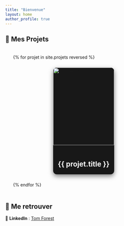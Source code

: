 ```yaml
---
title: "Bienvenue"
layout: home
author_profile: true
---
```


## 🚀 Mes Projets  

<div class="projets-grid">
  {% for projet in site.projets reversed %}
  <div class="projet-card">
    <a href="{{ projet.url }}">
      <div class="projet-thumbnail">
        <img src="{{ projet.header.image }}" alt="{{ projet.title }}">
        <div class="overlay"></div>
      </div>
      <div class="projet-info">
        <h3>{{ projet.title }}</h3>
      </div>
    </a>
  </div>
  {% endfor %}
</div>

## 🔗 Me retrouver  
📌 **LinkedIn** : [Tom Forest](https://www.linkedin.com/in/tom-forest-b431012a5)

<style>
/* ✅ Grid Layout */
.projets-grid {
  display: grid;
  grid-template-columns: repeat(1, 1fr); /* Par défaut : 1 colonne */
  gap: 25px;
  width: 90%;
  margin: 0 auto;
  padding: 20px 0;
}

/* 🖥️ PC - 2 colonnes */
@media (min-width: 1024px) {
  .projets-grid {
    grid-template-columns: repeat(2, 1fr);
  }
}

/* 📱 Mobile - 1 colonne */
@media (max-width: 768px) {
  .projets-grid {
    grid-template-columns: repeat(1, 1fr);
    width: 100%;
  }
}

/* 🎨 ✅ Card Style */
.projet-card {
  background: #181818;
  border-radius: 12px;
  overflow: hidden;
  box-shadow: 0 6px 15px rgba(0, 0, 0, 0.5);
  transition: transform 0.3s ease-in-out, box-shadow 0.3s ease;
  max-width: 500px; /* 🔥 Augmenté à 500px */
  margin: auto;
  position: relative;
}

.projet-card:hover {
  transform: translateY(-5px);
  box-shadow: 0 8px 20px rgba(0, 0, 0, 0.6);
}

/* 🎨 ✅ Thumbnail */
.projet-thumbnail {
  position: relative;
  overflow: hidden;
  height: 250px; /* 🔥 Légèrement augmenté */
}

.projet-thumbnail img {
  width: 100%;
  height: 100%;
  object-fit: cover;
  transition: transform 0.4s ease-in-out;
}

/* ✅ Hover Effect */
.projet-card:hover .projet-thumbnail img {
  transform: scale(1.1) translateY(-10px);
}

/* ✅ Overlay */
.overlay {
  position: absolute;
  top: 0;
  left: 0;
  width: 100%;
  height: 100%;
  background: rgba(0, 0, 0, 0.5);
  opacity: 0;
  transition: opacity 0.3s ease-in-out;
}

.projet-card:hover .overlay {
  opacity: 1;
}

/* 🎨 ✅ Info */
.projet-info {
  padding: 15px;
  text-align: center;
}

.projet-info h3 {
  font-size: 1.6em; /* 🔥 Légèrement agrandi */
  color: #fff;
  margin-bottom: 5px;
  text-decoration: none; /* ❌ Supprime le soulignement */
}

/* ✅ Supprime le soulignement des liens */
.projet-card a {
  text-decoration: none;
  color: inherit;
}
</style>
